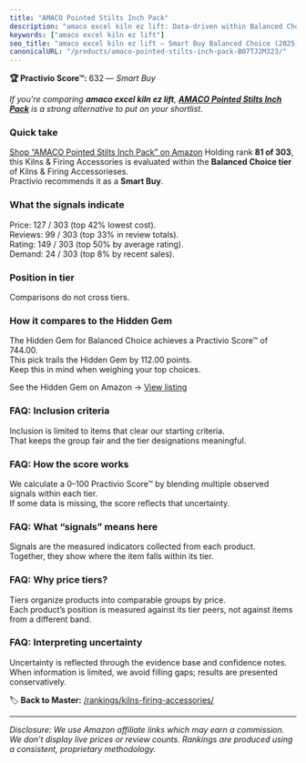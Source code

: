 ```yaml
---
title: "AMACO Pointed Stilts Inch Pack"
description: "amaco excel kiln ez lift: Data-driven within Balanced Choice ranking using the Practivio Score™. Positioned by quality, value, demand, findability, momentum."
keywords: ["amaco excel kiln ez lift"]
seo_title: "amaco excel kiln ez lift — Smart Buy Balanced Choice (2025)"
canonicalURL: "/products/amaco-pointed-stilts-inch-pack-B07TJ2M323/"
---
```


**🏆 Practivio Score™:** 632 — _Smart Buy_


*If you're comparing **amaco excel kiln ez lift**, **[AMACO Pointed Stilts Inch Pack](https://www.amazon.com/dp/B07TJ2M323?tag=practivio-20)** is a strong alternative to put on your shortlist.*
### Quick take
[Shop “AMACO Pointed Stilts Inch Pack” on Amazon](https://www.amazon.com/dp/B07TJ2M323?tag=practivio-20)
Holding rank **81 of 303**, this Kilns & Firing Accessories is evaluated within the **Balanced Choice tier** of Kilns & Firing Accessorieses.  
Practivio recommends it as a **Smart Buy**.

### What the signals indicate
Price: 127 / 303 (top 42% lowest cost).  
Reviews: 99 / 303 (top 33% in review totals).  
Rating: 149 / 303 (top 50% by average rating).  
Demand: 24 / 303 (top 8% by recent sales).

### Position in tier
Comparisons do not cross tiers.

### How it compares to the Hidden Gem
The Hidden Gem for Balanced Choice achieves a Practivio Score™ of 744.00.  
This pick trails the Hidden Gem by 112.00 points.  
Keep this in mind when weighing your top choices.  

See the Hidden Gem on Amazon → [View listing](https://www.amazon.com/dp/B095XJ1BDB?tag=practivio-20)

### FAQ: Inclusion criteria
Inclusion is limited to items that clear our starting criteria.  
That keeps the group fair and the tier designations meaningful.

### FAQ: How the score works
We calculate a 0–100 Practivio Score™ by blending multiple observed signals within each tier.  
If some data is missing, the score reflects that uncertainty.

### FAQ: What “signals” means here
Signals are the measured indicators collected from each product.  
Together, they show where the item falls within its tier.

### FAQ: Why price tiers?
Tiers organize products into comparable groups by price.  
Each product’s position is measured against its tier peers, not against items from a different band.

### FAQ: Interpreting uncertainty
Uncertainty is reflected through the evidence base and confidence notes.  
When information is limited, we avoid filling gaps; results are presented conservatively.


🏷️ **Back to Master:** [/rankings/kilns-firing-accessories/](/rankings/kilns-firing-accessories/)

---
_Disclosure: We use Amazon affiliate links which may earn a commission. We don’t display live prices or review counts. Rankings are produced using a consistent, proprietary methodology._
